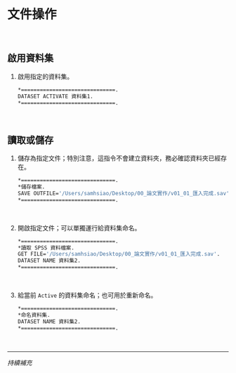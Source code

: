 # 文件操作

<br>

## 啟用資料集 

1. 啟用指定的資料集。

    ```bash
    *==============================.
    DATASET ACTIVATE 資料集1.
    *==============================.
    ```

<br>

## 讀取或儲存 

1. 儲存為指定文件；特別注意，這指令不會建立資料夾，務必確認資料夾已經存在。

    ```bash
    *==============================.
    *儲存檔案.
    SAVE OUTFILE='/Users/samhsiao/Desktop/00_論文實作/v01_01_匯入完成.sav'.
    *==============================.
    ```

<br>

2. 開啟指定文件；可以單獨運行給資料集命名。

    ```bash
    *==============================.
    *讀取 SPSS 資料檔案.
    GET FILE='/Users/samhsiao/Desktop/00_論文實作/v01_01_匯入完成.sav'.
    DATASET NAME 資料集2.
    *==============================.
    ```

<br>

3. 給當前 `Active` 的資料集命名；也可用於重新命名。

    ```bash
    *==============================.
    *命名資料集.
    DATASET NAME 資料集2.
    *==============================.
    ```

<br>

___

_持續補充_